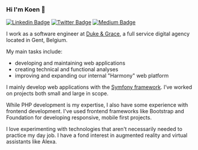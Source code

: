 ### Hi I'm Koen 👋
[![Linkedin Badge](https://img.shields.io/badge/-koen.vinken-blue?style=flat&logo=Linkedin&logoColor=white&link=https://www.linkedin.com/in/koen-vinken/)](https://www.linkedin.com/in/koen-vinken/)
[![Twitter Badge](https://img.shields.io/badge/-@ikoene-1ca0f1?style=flat&labelColor=1ca0f1&logo=twitter&logoColor=white&link=https://twitter.com/ikoene)](https://twitter.com/ikoene)
[![Medium Badge](https://img.shields.io/badge/-@koenvinken-000000?style=flat&labelColor=000000&logo=Medium&link=https://medium.com/@koenvinken)](https://medium.com/@koenvinken)

I work as a software engineer at [Duke & Grace](https://www.dukeandgrace.com/), a full service digital agency located in Gent, Belgium.

My main tasks include:

* developing and maintaining web applications
* creating technical and functional analyses
* improving and expanding our internal "Harmony" web platform

I mainly develop web applications with the [Symfony framework](https://github.com/symfony/symfony). I’ve worked on projects both small and large in scope.

While PHP development is my expertise, I also have some experience with frontend development. I've used frontend frameworks like Bootstrap and Foundation for developing responsive, mobile first projects.

I love experimenting with technologies that aren't necessarily needed to practice my day job. I have a fond interest in augmented reality and virtual assistants like Alexa.
